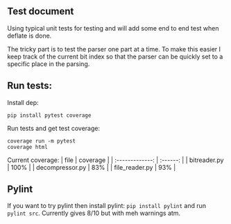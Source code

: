 ## Test document

Using typical unit tests for testing and will add some end to end test when deflate is done.

The tricky part is to test the parser one part at a time. To make this easier I keep track of the current bit index so that the parser can be quickly set to a specific place in the parsing. 


## Run tests:

Install dep:
```
pip install pytest coverage
```

Run tests and get test coverage:
```
coverage run -m pytest
coverage html
```

Current coverage:
|      file       | coverage |
| :-------------: | :------: |
|  bitreader.py   |   100%   |
| decompressor.py |   83%    |
| file_reader.py  |   93%    |



## Pylint
If you want to try pylint then install pylint: ```pip install pylint``` and run ```pylint src```. Currently gives 8/10 but with meh warnings atm.
